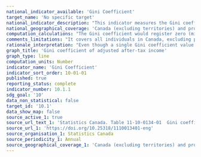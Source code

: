 ```yaml
---
national_indicator_available: 'Gini Coefficient'
target_name: 'No specific target'
national_indicator_description: "This indicator measures the Gini coefficient. The Gini coefficient is a number between zero and one that measures the relative degree of inequality in the distribution of income."
national_geographical_coverage: 'Canada (excluding territories) and provinces' 
computation_calculations: "The Gini coefficient would register zero (minimum inequality) for a population in which each person received exactly the same adjusted household income and it would register a coefficient of one (maximum inequality) if one person received all the adjusted household income and the rest received none."
comments_limitations: "It covers all individuals in Canada, excluding persons living on reserves and other Aboriginal settlements in the provinces, the institutionalized population, and households in extremely remote areas with very low population density. Overall, these exclusions amount to less than 2 percent of the population."
rationale_interpretation: "Even though a single Gini coefficient value has no simple interpretation, comparisons of the level over time or between populations are very straightforward: the higher the coefficient, the higher the inequality of the distribution."
graph_title: 'Gini coefficient of adjusted after-tax income'
graph_type: line
computation_units: Number
indicator_name: 'Gini Coefficient'
indicator_sort_order: 10-01-01
published: true
reporting_status: complete
indicator_number: 10.1.1
sdg_goal: '10'
data_non_statistical: false
target_id: '10.1'
data_show_map: false
source_active_1: true
source_url_text_1: 'Statistics Canada. Table 11-10-0134-01  Gini coefficients of adjusted market, total and after-tax income'
source_url_1: 'https://doi.org/10.25318/1110013401-eng'
source_organisation_1: Statistics Canada
source_periodicity_1: Annual
source_geographical_coverage_1: 'Canada (excluding territories) and provinces'
---
```

